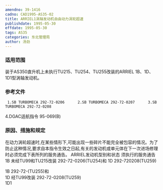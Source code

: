 ```yaml
---
amendno: 39-1416
cadno: CAD1995-AS35-02
title: ARRIEL1涡轴发动机自由动力涡轮超速
publishdate: 1995-05-30
effdate: 1995-05-30
tags: AS35
categories: 东北管理局
author: 汤劲
---
```


### 适用范围 
装于AS350直升机上未执行TU215、TU254、TU255改装的ARRIEL 1B、1D、1D1型涡轴发动机。

<!--more-->
### 参考文件
     1.SB TURBOMECA 292-72-0206      2.SB TURBOMECA 292-72-0207      3.SB TURBOMECA 292-72-0208 
4.DGAC适航指令 95-069(B) 

### 原因、措施和规定 
在动力涡轮超速时,在某些情形下,可能出现一些碎片不能完全被包容的情况。为了防止这种情况,要求自本指令生效之日起,有关的发动机或单元体在下一次进场修理时必须完成下表所列的服务通告。 
ARRIEL发动机型别和状态 须执行的服务通告 
1B 未经TU99和TU215改装      292-72-0206(TU254)和 1D 292-720208(TU259) 
  
1B  292-72-(TU255)和  
1D  经TU99改装  292-72-0208(TU259)  
1D1 

